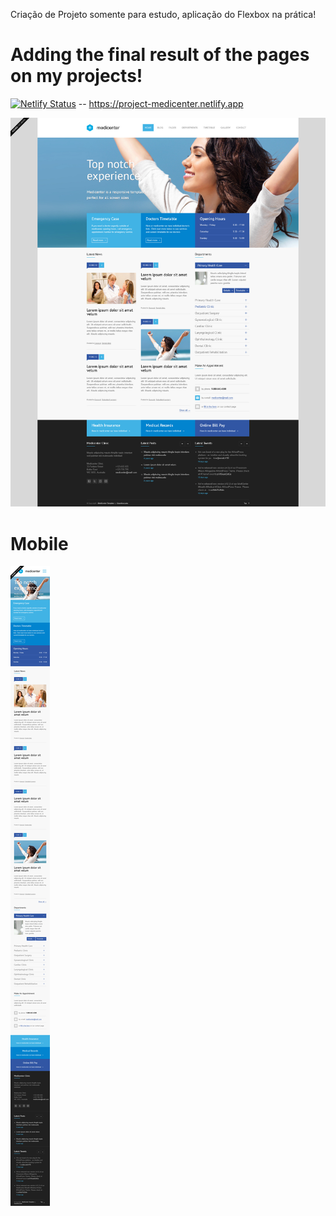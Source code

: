 Criação de Projeto somente para estudo, aplicação do Flexbox na prática!

# Adding the final result of the pages on my projects!

[![Netlify Status](https://api.netlify.com/api/v1/badges/a35ad8ba-3204-47b2-ab90-412a19b1ffba/deploy-status)](https://app.netlify.com/sites/project-medicenter/deploys) -- https://project-medicenter.netlify.app

![](MediCenter.jpg)

# Mobile

![](MediCenter-Mobile.jpg)
